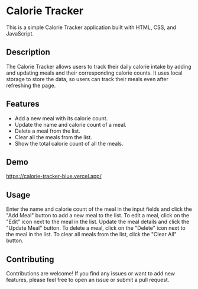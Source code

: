# Calorie Tracker

This is a simple Calorie Tracker application built with HTML, CSS, and JavaScript.


## Description

The Calorie Tracker allows users to track their daily calorie intake by adding and updating meals and their corresponding calorie counts. It uses local storage to store the data, so users can track their meals even after refreshing the page.

## Features

- Add a new meal with its calorie count.
- Update the name and calorie count of a meal.
- Delete a meal from the list.
- Clear all the meals from the list.
- Show the total calorie count of all the meals.

## Demo

https://calorie-tracker-blue.vercel.app/
## Usage

Enter the name and calorie count of the meal in the input fields and click the "Add Meal" button to add a new meal to the list.
To edit a meal, click on the "Edit" icon next to the meal in the list. Update the meal details and click the "Update Meal" button.
To delete a meal, click on the "Delete" icon next to the meal in the list.
To clear all meals from the list, click the "Clear All" button.

## Contributing

Contributions are welcome! If you find any issues or want to add new features, please feel free to open an issue or submit a pull request.


